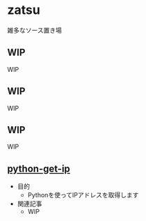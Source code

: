 # zatsu

雑多なソース置き場

## WIP

WIP

## WIP

WIP

## WIP

WIP

## [python-get-ip](https://github.com/iganari/zatsu/tree/master/python-get-ip)

+ 目的
    + Pythonを使ってIPアドレスを取得します
+ 関連記事
    + WIP
